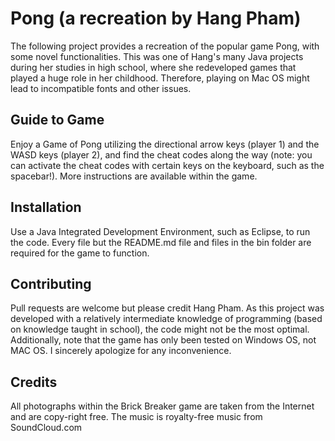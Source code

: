 # Pong (a recreation by Hang Pham)
The following project provides a recreation of the popular game Pong, with some novel functionalities. This was one of Hang's many Java projects during her studies in high school, where she redeveloped games that played a huge role in her childhood. Therefore, playing on Mac OS might lead to incompatible fonts and other issues.

## Guide to Game 
Enjoy a Game of Pong utilizing the directional arrow keys (player 1) and the WASD keys (player 2), and find the cheat codes along the way (note: you can activate the cheat codes with certain keys on the keyboard, such as the spacebar!). More instructions are available within the game.

## Installation
Use a Java Integrated Development Environment, such as Eclipse, to run the code. Every file but the README.md file and files in the bin folder are required for the game to function. 

## Contributing
Pull requests are welcome but please credit Hang Pham. As this project was developed with a relatively intermediate knowledge of programming (based on knowledge taught in school), the code might not be the most optimal. Additionally, note that the game has only been tested on Windows OS, not MAC OS. I sincerely apologize for any inconvenience.


## Credits 
All photographs within the Brick Breaker game are taken from the Internet and are copy-right free. The music is royalty-free music from SoundCloud.com
